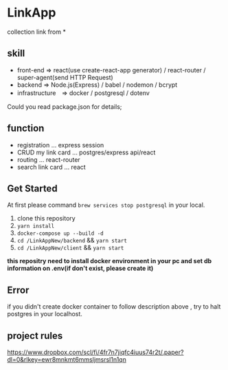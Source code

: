 # LinkApp

collection link from \*

## skill
- front-end => react(use create-react-app generator) / react-router / super-agent(send HTTP Request)
- backend => Node.js(Express) / babel / nodemon / bcrypt 
- infrastructure　=> docker / postgresql / dotenv

Could you read package.json for details;

## function

- registration ... express session
- CRUD my link card ... postgres/express api/react
- routing ... react-router
- search link card ... react

## Get Started

At first please command `brew services stop postgresql` in your local.

1. clone this repository
2. `yarn install`
4. `docker-compose up --build -d`
5. `cd /LinkAppNew/backend` && `yarn start`
6. `cd /LinkAppNew/client` && `yarn start`

**this repositry need to install docker environment in your pc and set db information on .env(if don't exist, please create it)**

## Error

if you didn't create docker container to follow description above , try to halt postgres in your localhost. 

## project rules

https://www.dropbox.com/scl/fi/4fr7n7jiqfc4iuus74r2t/.paper?dl=0&rlkey=ewr8mnkmt6mmsljmsrsl1n1qn
